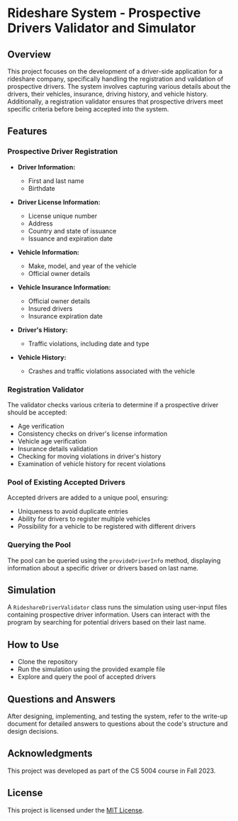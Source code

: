 # Rideshare System - Prospective Drivers Validator and Simulator

## Overview

This project focuses on the development of a driver-side application for a rideshare company, specifically handling the registration and validation of prospective drivers. The system involves capturing various details about the drivers, their vehicles, insurance, driving history, and vehicle history. Additionally, a registration validator ensures that prospective drivers meet specific criteria before being accepted into the system.

## Features

### Prospective Driver Registration

- **Driver Information:**
  - First and last name
  - Birthdate

- **Driver License Information:**
  - License unique number
  - Address
  - Country and state of issuance
  - Issuance and expiration date

- **Vehicle Information:**
  - Make, model, and year of the vehicle
  - Official owner details

- **Vehicle Insurance Information:**
  - Official owner details
  - Insured drivers
  - Insurance expiration date

- **Driver's History:**
  - Traffic violations, including date and type

- **Vehicle History:**
  - Crashes and traffic violations associated with the vehicle

### Registration Validator

The validator checks various criteria to determine if a prospective driver should be accepted:

- Age verification
- Consistency checks on driver's license information
- Vehicle age verification
- Insurance details validation
- Checking for moving violations in driver's history
- Examination of vehicle history for recent violations

### Pool of Existing Accepted Drivers

Accepted drivers are added to a unique pool, ensuring:

- Uniqueness to avoid duplicate entries
- Ability for drivers to register multiple vehicles
- Possibility for a vehicle to be registered with different drivers

### Querying the Pool

The pool can be queried using the `provideDriverInfo` method, displaying information about a specific driver or drivers based on last name.

## Simulation

A `RideshareDriverValidator` class runs the simulation using user-input files containing prospective driver information. Users can interact with the program by searching for potential drivers based on their last name.

## How to Use

- Clone the repository
- Run the simulation using the provided example file
- Explore and query the pool of accepted drivers

## Questions and Answers

After designing, implementing, and testing the system, refer to the write-up document for detailed answers to questions about the code's structure and design decisions.

## Acknowledgments

This project was developed as part of the CS 5004 course in Fall 2023.

## License

This project is licensed under the [MIT License](LICENSE.md).
